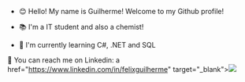 
- 😊 Hello! My name is Guilherme! Welcome to my Github profile! 

- 📚 I'm a IT student and also a chemist!

- 🌱 I'm currently learning C#, .NET and SQL 

💬 You can reach me on Linkedin: a href="https://www.linkedin.com/in/felixguilherme" target="_blank"><img loading="lazy" src="https://img.shields.io/badge/-LinkedIn-%230077B5?style=for-the-badge&logo=linkedin&logoColor=white" target="_blank"></a>   
